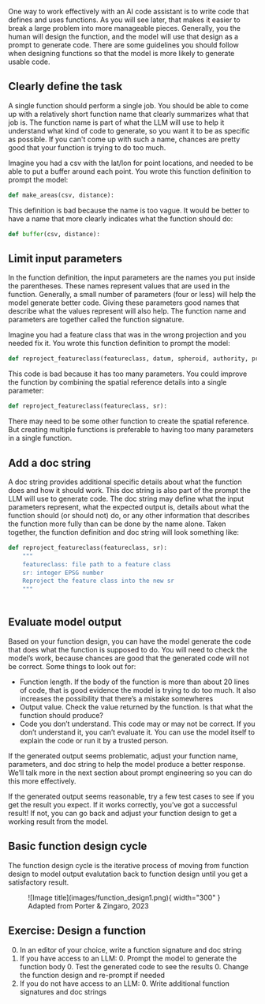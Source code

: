 One way to work effectively with an AI code assistant is to write code that defines and uses functions. As you will see later, that makes it easier to break a large problem into more manageable pieces. Generally, you the human will design the function, and the model will use that design as a prompt to generate code. There are some guidelines you should follow when designing functions so that the model is more likely to generate usable code.

## Clearly define the task
A single function should perform a single job. You should be able to come up with a relatively short function name that clearly summarizes what that job is. The function name is part of what the LLM will use to help it understand what kind of code to generate, so you want it to be as specific as possible. If you can't come up with such a name, chances are pretty good that your function is trying to do too much.

Imagine you had a csv with the lat/lon for point locations, and needed to be able to put a buffer around each point. You wrote this function definition to prompt the model:
``` py linenums="1"
def make_areas(csv, distance):
```
This definition is bad because the name is too vague. It would be better to have a name that more clearly indicates what the function should do:

``` py linenums="1"
def buffer(csv, distance):
```


## Limit input parameters
In the function definition, the input parameters are the names you put inside the parentheses. These names represent values that are used in the function. Generally, a small number of parameters (four or less) will help the model generate better code. Giving these parameters good names that describe what the values represent will also help. The function name and parameters are together called the function signature.

Imagine you had a feature class that was in the wrong projection and you needed fix it. You wrote this function definition to prompt the model:
``` py linenums="1"
def reproject_featureclass(featureclass, datum, spheroid, authority, primem, unit):
```
This code is bad because it has too many parameters. You could improve the function by combining the spatial reference details into a single parameter:

``` py linenums="1"
def reproject_featureclass(featureclass, sr):
```
There may need to be some other function to create the spatial reference. But creating multiple functions is preferable to having too many parameters in a single function.

## Add a doc string
A doc string provides additional specific details about what the function does and how it should work. This doc string is also part of the prompt the LLM will use to generate code. The doc string may define what the input parameters represent, what the expected output is, details about what the function should (or should not) do, or any other information that describes the function more fully than can be done by the name alone. Taken together, the function definition and doc string will look something like:

``` py linenums="1"
def reproject_featureclass(featureclass, sr):
    """
    featureclass: file path to a feature class
    sr: integer EPSG number
    Reproject the feature class into the new sr
    """
    
```

## Evaluate model output
Based on your function design, you can have the model generate the code that does what the function is supposed to do. You will need to check the model’s work, because chances are good that the generated code will not be correct. Some things to look out for:

* Function length. If the body of the function is more than about 20 lines of code, that is good evidence the model is trying to do too much. It also increases the possibility that there’s a mistake somewheres
* Output value. Check the value returned by the function. Is that what the function should produce?
* Code you don’t understand. This code may or may not be correct. If you don’t understand it, you can’t evaluate it. You can use the model itself to explain the code or run it by a trusted person.

If the generated output seems problematic, adjust your function name, parameters, and doc string to help the model produce a better response. We’ll talk more in the next section about prompt engineering so you can do this more effectively.

If the generated output seems reasonable, try a few test cases to see if you get the result you expect. If it works correctly, you’ve got a successful result! If not, you can go back and adjust your function design to get a working result from the model.

## Basic function design cycle

The function design cycle is the iterative process of moving from function design to model output evalutation back to function design until you get a satisfactory result. 

<figure markdown="span">
  ![Image title](images/function_design1.png){ width="300" }
  <figcaption>Adapted from Porter & Zingaro, 2023</figcaption>
</figure>

## Exercise: Design a function
0.	In an editor of your choice, write a function signature and doc string
0.	If you have access to an LLM:
    0. Prompt the model to generate the function body
    0. Test the generated code to see the results
    0. Change the function design and re-prompt if needed
0.	If you do not have access to an LLM:
    0. Write additional function signatures and doc strings
